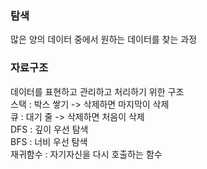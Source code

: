 ### 탐색

많은 양의 데이터 중에서 원하는 데이터를 찾는 과정

### 자료구조

데이터를 표현하고 관리하고 처리하기 위한 구조
<br>
스택 : 박스 쌓기 -> 삭제하면 마지막이 삭제
<br>
큐 : 대기 줄 -> 삭제하면 처음이 삭제
<br>
DFS : 깊이 우선 탐색
<br>
BFS : 너비 우선 탐색
<br>
재귀함수 : 자기자신을 다시 호출하는 함수

